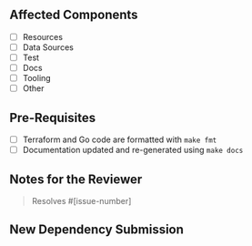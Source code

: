## Affected Components
* [ ] Resources
* [ ] Data Sources
* [ ] Test
* [ ] Docs
* [ ] Tooling
* [ ] Other

## Pre-Requisites
* [ ] Terraform and Go code are formatted with `make fmt`
* [ ] Documentation updated and re-generated using `make docs`

<!-- You can erase any parts of this template not applicable to your Pull Request. -->
## Notes for the Reviewer
<!-- Anything the reviewer should pay extra attention to. -->

> Resolves #[issue-number]

## New Dependency Submission
<!-- Please explain here why we need the new dependency. -->